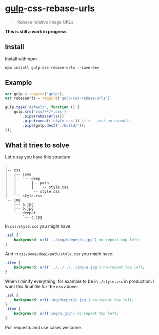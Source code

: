 # [gulp](https://github.com/wearefractal/gulp)-css-rebase-urls

> Rebase relative image URLs 

**This is still a work in progress**

## Install

Install with npm

```
npm install gulp-css-rebase-urls --save-dev
```

## Example

```javascript
var gulp = require('gulp');
var rebaseUrls = require('gulp-css-rebase-urls');

gulp.task('default', function () {
    gulp.src('css/**/*.css')
        .pipe(rebaseUrls())
        .pipe(concat('style.css')) // <-- just an example
        .pipe(gulp.dest('./build/'));
});
```

## What it tries to solve

Let's say you have this structure:

```
.
|-- css
|   |-- some
|   |   `-- deep
|   |       |-- path
|   |       |   `-- style.css
|   |       `-- style.css
|   `-- style.css
`-- img
    |-- a.jpg
    |-- b.jpg
    `-- deeper
        `-- c.jpg
```

In `css/style.css` you might have:

```css
.sel {
    background: url('../img/deeper/c.jpg') no-repeat top left;
}
```

And in `css/some/deep/path/style.css` you might have:

```css
.item {
    background: url('../../../../img/a.jpg') no-repeat top left;
}
```

When I minify everything, for example to be in `./style.css` in
production. I want this final file for the css above:

```css
.sel {
    background: url('img/deeper/c.jpg') no-repeat top left;
}
.item {
    background: url('img/a.jpg') no-repeat top left;
}
```

Pull requests and use cases welcome.
